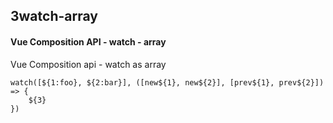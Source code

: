 ## 3watch-array
#### Vue Composition API - watch - array
Vue Composition api - watch as array
```
watch([${1:foo}, ${2:bar}], ([new${1}, new${2}], [prev${1}, prev${2}]) => {
	${3}
})
```